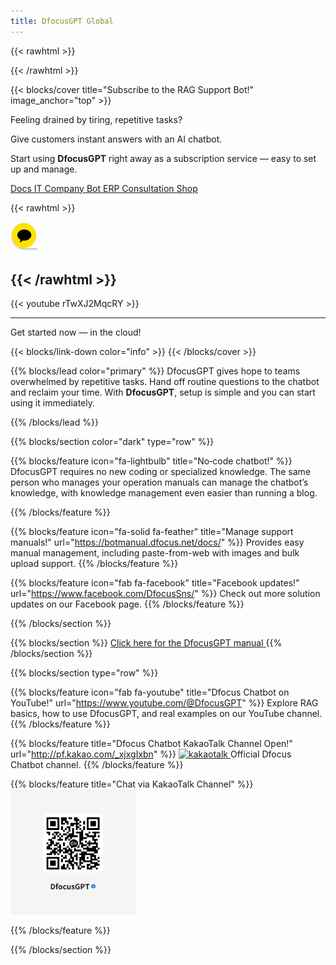 ```yaml
---
title: DfocusGPT Global
---
```


{{< rawhtml >}}

<!-- Google tag (gtag.js) -->
<script async src="https://www.googletagmanager.com/gtag/js?id=G-7SKBGVZ04X"></script>
<!-- 임시로 testgpt 로 연결, 영어 버전 test purpose -->
<script>
  window.dataLayer = window.dataLayer || [];
  function gtag(){dataLayer.push(arguments);} 
  gtag('js', new Date());
  gtag('config', 'G-7SKBGVZ04X');
  </script>
<script>
  window.plugin_keys = '061ca831-72bb-417b-bb24-03185946b9be';
  window.requestUrl = 'https://testgpt.dfocus.net';
</script>
<script src="https://testgpt.dfocus.net/static/chatbot-widget/js/dfocus-chatbot-load.js"></script>

{{< /rawhtml >}}

{{< blocks/cover title="Subscribe to the RAG Support Bot!" image_anchor="top" >}}

<div class="container-fluid py-5 text-center">
  <div class="row">
    <div class="col-lg-8 mx-auto">
      <p class="lead text-white">
        Feeling drained by tiring, repetitive tasks?
      </p>
      <p class="lead text-white">
        Give customers instant answers with an AI chatbot.
      </p>
      <p class="lead text-white">
        Start using <strong>DfocusGPT</strong> right away as a subscription service — easy to set up and manage.
      </p>
    </div>
  </div>
  </div>

<a class="btn btn-lg btn-primary me-3 mb-4" href="/en/docs/">
  Docs <i class="fas fa-arrow-alt-circle-right ms-2"></i>
</a>
<a class="btn btn-lg btn-secondary me-3 mb-4" href="https://dfocus.net">IT Company Bot<i class="fas fa-arrow-alt-circle-right ms-2"></i>
</a>
<a class="btn btn-lg btn-secondary me-3 mb-4" href="https://iquest.co.kr">ERP Consultation<i class="fas fa-arrow-alt-circle-right ms-2"></i>
</a>
<a class="btn btn-lg btn-secondary me-3 mb-4" href="https://dfocusgpt.dfocus.net">Shop<i class="fas fa-arrow-alt-circle-right ms-1"></i>
</a>


{{< rawhtml >}}

<script src="https://t1.kakaocdn.net/kakao_js_sdk/2.7.4/kakao.min.js"
  integrity="sha384-DKYJZ8NLiK8MN4/C5P2dtSmLQ4KwPaoqAfyA/DfmEc1VDxu4yyC7wy6K1Hs90nka" crossorigin="anonymous"></script>
<script>
  Kakao.init('e8966f18d6f93a8ef4adff2a7c6cf6b3');
  function chatChannel() {
    Kakao.Channel.chat({ channelPublicId: '_xjxgIxbn' });
  }
</script>

<a id="chat-channel-button" href="javascript:chatChannel()">
  <img src="image.png" alt="Chat on KakaoTalk Channel" />
  </a>

{{< /rawhtml >}}
----------------

{{< youtube rTwXJ2MqcRY >}}

----------------

<p class="lead mt-5"> Get started now — in the cloud!</p>
{{< blocks/link-down color="info" >}}
{{< /blocks/cover >}}


{{% blocks/lead color="primary" %}}
DfocusGPT gives hope to teams overwhelmed by repetitive tasks. Hand off routine questions to the chatbot and reclaim your time. With **DfocusGPT**, setup is simple and you can start using it immediately.

{{% /blocks/lead %}}

{{% blocks/section color="dark" type="row" %}}

{{% blocks/feature icon="fa-lightbulb" title="No‑code chatbot!" %}}
DfocusGPT requires no new coding or specialized knowledge. 
The same person who manages your operation manuals can manage the chatbot’s knowledge, with knowledge management even easier than running a blog.

{{% /blocks/feature %}}

{{% blocks/feature icon="fa-solid fa-feather" title="Manage support manuals!" url="https://botmanual.dfocus.net/docs/" %}}
Provides easy manual management, including paste-from-web with images and bulk upload support.
{{% /blocks/feature %}}

{{% blocks/feature icon="fab fa-facebook" title="Facebook updates!" url="https://www.facebook.com/DfocusSns/" %}}
Check out more solution updates on our Facebook page.
{{% /blocks/feature %}}

{{% /blocks/section %}}

{{% blocks/section %}}
<a class="btn btn-lg btn-primary me-3 mb-4" href="/en/docs/">
  Click here for the DfocusGPT manual<i class="fab ms-2 "></i>
</a>
{{% /blocks/section %}}


{{% blocks/section type="row" %}}

{{% blocks/feature icon="fab fa-youtube" title="Dfocus Chatbot on YouTube!"
    url="https://www.youtube.com/@DfocusGPT" %}}
Explore RAG basics, how to use DfocusGPT, and real examples on our YouTube channel.
{{% /blocks/feature %}}

{{% blocks/feature title="Dfocus Chatbot KakaoTalk Channel Open!" url="http://pf.kakao.com/_xjxgIxbn" %}}
<a href="http://pf.kakao.com/_xjxgIxbn">
  <img src="/static/kakaotalk_sharing_btn_medium_ov.png" alt="kakaotalk" style="width:50px; height:auto;">
</a> Official Dfocus Chatbot channel.
{{% /blocks/feature %}}

{{% blocks/feature  title="Chat via KakaoTalk Channel" %}}
<img src="qr-chat.png" alt="KakaoTalk Chatbot QR" width="200" height="200">

{{% /blocks/feature %}}

{{% /blocks/section %}}
